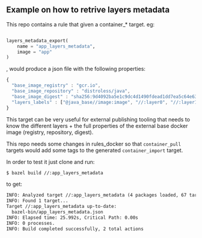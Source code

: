 ## Example on how to retrive layers metadata

This repo contains a rule that given a container_* target. eg:
```python

layers_metadata_export(
    name = "app_layers_metadata",
    image = "app"
)

```
, would produce a json file with the following properties:
```js
{
  "base_image_registry" : "gcr.io",
  "base_image_repository" : "distroless/java",
  "base_image_digest" : "sha256:9d4092ba5e1c9dc4d1490fdead1dd7ea5c64e635b729fee11a6af55f51b337f8",
  "layers_labels" : ["@java_base//image:image", "//:layer0", "//:layer1", "//:app"]
}
```

This target can be very useful for external publishing tooling that needs to know the different layers + the full properties of the external base docker image (registry, repository, digest).

This repo needs some changes in rules_docker so that `container_pull` targets would add some tags to the generated `container_import` target.

In order to test it just clone and run:
```bash
$ bazel build //:app_layers_metadata 
```
to get:
```txt
INFO: Analyzed target //:app_layers_metadata (4 packages loaded, 67 targets configured).
INFO: Found 1 target...
Target //:app_layers_metadata up-to-date:
  bazel-bin/app_layers_metadata.json
INFO: Elapsed time: 25.992s, Critical Path: 0.00s
INFO: 0 processes.
INFO: Build completed successfully, 2 total actions
```
